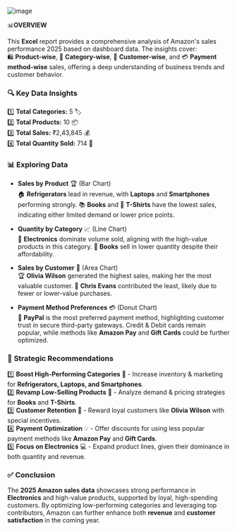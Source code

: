 
![image](https://github.com/user-attachments/assets/88f77a6d-6acd-447c-b2e7-296428da9096)

📊******OVERVIEW******

This **Excel** report provides a comprehensive analysis of Amazon's sales performance 2025 based on dashboard data. The insights cover:  
🛍️ **Product-wise**, 📂 **Category-wise**, 👥 **Customer-wise**, and 💳 **Payment method-wise** sales, offering a deep understanding of business trends and customer behavior.  

### 🔍 **Key Data Insights**  

1️⃣ **Total Categories:** 5 🏷️  
2️⃣ **Total Products:** 10 📦  
3️⃣ **Total Sales:** ₹2,43,845 💰  
4️⃣ **Total Quantity Sold:** 714 🔢  

### 📊 **Exploring Data**  

- **Sales by Product** 🏆 (Bar Chart)  
  🏠 **Refrigerators** lead in revenue, with **Laptops** and **Smartphones** performing strongly. 📚 **Books** and 👕 **T-Shirts** have the lowest sales, indicating either limited demand or lower price points.  

- **Quantity by Category** 📈 (Line Chart)  
  🔌 **Electronics** dominate volume sold, aligning with the high-value products in this category. 📖 **Books** sell in lower quantity despite their affordability.  

- **Sales by Customer** 🏅 (Area Chart)  
  🏆 **Olivia Wilson** generated the highest sales, making her the most valuable customer. 👤 **Chris Evans** contributed the least, likely due to fewer or lower-value purchases.  

- **Payment Method Preferences** 💳 (Donut Chart)  
  🏦 **PayPal** is the most preferred payment method, highlighting customer trust in secure third-party gateways. Credit & Debit cards remain popular, while methods like **Amazon Pay** and **Gift Cards** could be further optimized.  

### 🎯 **Strategic Recommendations**  

1️⃣ **Boost High-Performing Categories** 🚀 - Increase inventory & marketing for **Refrigerators, Laptops, and Smartphones**.  
2️⃣ **Revamp Low-Selling Products** 🔄 - Analyze demand & pricing strategies for **Books** and **T-Shirts**.  
3️⃣ **Customer Retention** 🎁 - Reward loyal customers like **Olivia Wilson** with special incentives.  
4️⃣ **Payment Optimization** 💡 - Offer discounts for using less popular payment methods like **Amazon Pay** and **Gift Cards**.  
5️⃣ **Focus on Electronics** 💻 - Expand product lines, given their dominance in both quantity and revenue.  

### ✅ **Conclusion**  

The **2025 Amazon sales data** showcases strong performance in **Electronics** and high-value products, supported by loyal, high-spending customers. By optimizing low-performing categories and leveraging top contributors, Amazon can further enhance both **revenue** and **customer satisfaction** in the coming year.  

